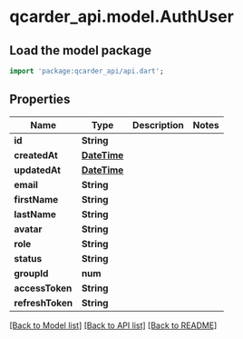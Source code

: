 # qcarder_api.model.AuthUser

## Load the model package
```dart
import 'package:qcarder_api/api.dart';
```

## Properties
Name | Type | Description | Notes
------------ | ------------- | ------------- | -------------
**id** | **String** |  | 
**createdAt** | [**DateTime**](DateTime.md) |  | 
**updatedAt** | [**DateTime**](DateTime.md) |  | 
**email** | **String** |  | 
**firstName** | **String** |  | 
**lastName** | **String** |  | 
**avatar** | **String** |  | 
**role** | **String** |  | 
**status** | **String** |  | 
**groupId** | **num** |  | 
**accessToken** | **String** |  | 
**refreshToken** | **String** |  | 

[[Back to Model list]](../README.md#documentation-for-models) [[Back to API list]](../README.md#documentation-for-api-endpoints) [[Back to README]](../README.md)


